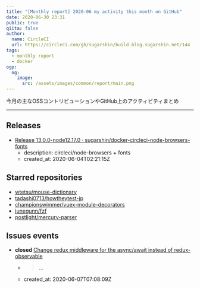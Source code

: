 ```yaml
---
title: "[Monthly report] 2020-06 my activity this month on GitHub"
date: 2020-06-30 23:31
public: true
qiita: false
author:
  name: CircleCI
  url: https://circleci.com/gh/sugarshin/build.blog.sugarshin.net/144
tags:
  - monthly report
  - docker
ogp:
  og:
    image:
      src: /assets/images/common/report/main.png
---
```


今月の主なOSSコントリビューションやGitHub上のアクティビティまとめ

***

## Releases

- [Release 13.0.0-node12.17.0 · sugarshin/docker-circleci-node-browsers-fonts](https://github.com/sugarshin/docker-circleci-node-browsers-fonts/releases/tag/13.0.0-node12.17.0)
  - description: circleci/node-browsers + fonts
  - created_at: 2020-06-04T02:21:15Z

## Starred repositories

- [wtetsu/mouse-dictionary](https://github.com/wtetsu/mouse-dictionary)
- [tadashi0713/howtheytest-jp](https://github.com/tadashi0713/howtheytest-jp)
- [championswimmer/vuex-module-decorators](https://github.com/championswimmer/vuex-module-decorators)
- [junegunn/fzf](https://github.com/junegunn/fzf)
- [postlight/mercury-parser](https://github.com/postlight/mercury-parser)

## Issues events

- **closed** [Change redux middleware for the async/await instead of redux-observable](https://github.com/sugarshin/blog.sugarshin.net/issues/400)
  - > ...
  - created_at: 2020-06-07T07:08:09Z
